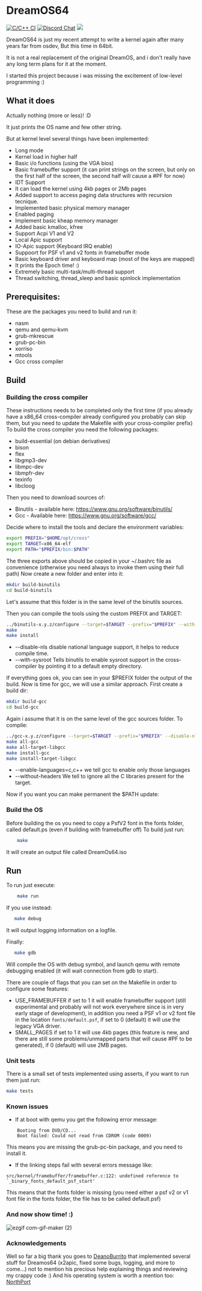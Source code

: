 # DreamOS64


[![C/C++ CI](https://github.com/dreamos82/Dreamos64/actions/workflows/c-cpp.yml/badge.svg)](https://github.com/dreamos82/Dreamos64/actions/workflows/c-cpp.yml) [![Discord Chat](https://img.shields.io/discord/578193015433330698.svg?style=flat)](https://discordapp.com/channels/578193015433330698/578193713340219392) ![](https://tokei.rs/b1/github/dreamos82/Dreamos64)

DreamOS64 is just my recent attempt to write a kernel again after many years far from osdev, 
But this time in 64bit.

It is not a real replacement of the original DreamOS, and i don't really have any long term plans for it at the moment.

I started this project because i was missing the excitement of low-level programming :) 

## What it does

Actually nothing (more or less)! :D 

It just prints the OS name and few other string. 

But at kernel level several things have been implemented:

* Long mode 
* Kernel load in higher half
* Basic i/o functions (using the VGA bios)
* Basic framebuffer support (it can print strings on the screen, but only on the first half of the screen, the second half will cause a #PF for now) 
* IDT Support
* It can load the kernel using 4kb pages or 2Mb pages
* Added support to access paging data structures with recursion tecnique. 
* Implemented basic physical memory manager
* Enabled paging
* Implement basic kheap memory manager
* Added basic kmalloc, kfree
* Support Acpi V1 and V2
* Local Apic support
* IO-Apic support (Keyboard IRQ enable)
* Suppoort for PSF v1 and v2 fonts in framebuffer mode
* Basic keyboard driver and keyboard map (most of the keys are mapped)
* It prints the Epoch time! :) 
* Extremely basic multi-task/multi-thread support
* Thread switching, thread_sleep and basic spinlock implementation

## Prerequisites: 

These are the packages you need to build and run it: 

* nasm
* qemu and qemu-kvm
* grub-mkrescue
* grub-pc-bin
* xorriso
* mtools
* Gcc cross compiler

## Build
### Building the cross compiler

These instructions needs to be completed only the first time (if you already have a x86_64 cross-compiler already configured you probably can skip them, but you need to update the Makefile with your cross-compiler prefix)
To build the cross compiler you need the following packages:

* build-essential (on debian derivatives)
* bison
* flex
* libgmp3-dev
* libmpc-dev
* libmpfr-dev
* texinfo
* libcloog 

Then you need to download sources of: 
* Binutils - available here: https://www.gnu.org/software/binutils/
* Gcc - Available here: https://www.gnu.org/software/gcc/

Decide where to install the tools and declare the environment variables: 

```bash
export PREFIX="$HOME/opt/cross"
export TARGET=x86_64-elf
export PATH="$PREFIX/bin:$PATH"
```

The three exports above should be copied in your ~/.bashrc file as convenience (otherwise you need always to invoke them using their full path)
Now create a new folder and enter into it: 

```bash
mkdir build-binutils
cd build-binutils
```

Let's assume that this folder is in the same level of the binutils sources.

Then you can compile the tools using the custom PREFIX and TARGET: 

```bash
../binutils-x.y.z/configure --target=$TARGET --prefix="$PREFIX" --with-sysroot --disable-nls --disable-werror
make
make install
```

* --disable-nls disable national language support, it helps to reduce compile time.
* --with-sysroot Tells binutils to enable sysroot support in the cross-compiler by pointing it to a default empty directory.

If everything goes ok, you can see in your $PREFIX folder the output of the build.
Now is time for gcc, we will use a similar approach. First create a build dir: 
```bash
mkdir build-gcc
cd build-gcc
```

Again i assume that it is on the same level of the gcc sources folder. 
To compile: 

```bash
../gcc-x.y.z/configure --target=$TARGET --prefix="$PREFIX" --disable-nls --enable-languages=c,c++ --without-headers
make all-gcc
make all-target-libgcc
make install-gcc
make install-target-libgcc
```

* --enable-languages=c,c++ we tell gcc to enable only those languages
* --without-headers We tell to ignore all the C libraries present for the target.

Now if you want you can make permanent the $PATH update:

### Build the OS
 
Before building the os you need to copy a PsfV2 font in the fonts folder, called default.ps (even if building with framebuffer off)
To build just run: 

```bash
    make
```

It will create an output file called DreamOs64.iso

## Run

To run just execute: 
```bash
    make run
```

If you use instead:
```bash
   make debug
```

It will output logging information on a logfile.

Finally:
```bash
   make gdb
```
Will compile the OS with debug symbol, and launch qemu with remote debugging enabled (it will wait connection from gdb to start).

There are couple of flags that you can set on the Makefile in order to configure some features: 

* USE_FRAMEBUFFER if set to 1 it will enable framebuffer support (still experimental and probably will not work everywhere since is in very early stage of development), in addition you need a PSF v1 or v2 font file in the location `fonts/default.psf`, if set to 0 (default) it will use the legacy VGA driver.
* SMALL_PAGES if set to 1 it will use 4kb pages (this feature is new, and there are still some problems/unmapped parts that will cause #PF to be generated), if 0 (default) will use 2MB pages. 

### Unit tests

There is a small set of tests implemented using asserts, if you want to run them just run: 

```bash
make tests
```

### Known issues

* If at boot with qemu you get the following error message: 

```
	Booting from DVD/CD...
	Boot failed: Could not read from CDROM (code 0009)
```
This means you are missing the grub-pc-bin package, and you need to install it. 

* If the linking steps fail with several errors message like: 

```
src/kernel/framebuffer/framebuffer.c:122: undefined reference to `_binary_fonts_default_psf_start'
```

This means that the fonts folder is missing (you need either a psf v2 or v1 font file in the fonts folder, the file has to be called default.psf)

### And now show time! :) 

![ezgif com-gif-maker (2)](https://user-images.githubusercontent.com/59960116/163857438-bb5e3ad5-47c5-40d3-9d63-a85381449425.gif)




### Acknowledgements

Well so far a big thank you goes to [DeanoBurrito](https://github.com/DeanoBurrito) that implemented several stuff for Dreamos64 (x2apic, fixed some bugs, logging, and more to come...) not to mention his precious help explaining things and reviewing my crappy code :) 
And his operating system is worth a mention too: [NorthPort](https://github.com/DeanoBurrito/northport)

